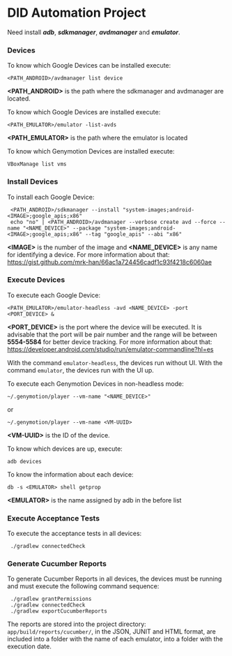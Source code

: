 # DID Automation Project

Need install ***adb***, ***sdkmanager***, ***avdmanager*** and ***emulator***.

### Devices
To know which Google Devices can be installed execute:
```
<PATH_ANDROID>/avdmanager list device
```
**\<PATH_ANDROID>** is the path where the sdkmanager and avdmanager are located.

To know which Google Devices are installed execute:
```
<PATH_EMULATOR>/emulator -list-avds
```
**\<PATH_EMULATOR>** is the path where the emulator is located

To know which Genymotion Devices are installed execute:
```
VBoxManage list vms
``` 

### Install Devices
To install each Google Device:
```
 <PATH_ANDROID>/sdkmanager --install "system-images;android-<IMAGE>;google_apis;x86"
 echo "no" | <PATH_ANDROID>/avdmanager --verbose create avd --force --name "<NAME_DEVICE>" --package "system-images;android-<IMAGE>;google_apis;x86" --tag "google_apis" --abi "x86"
```
**\<IMAGE>** is the number of the image and **<NAME_DEVICE>** is any name for identifying a device.
For more information about that: https://gist.github.com/mrk-han/66ac1a724456cadf1c93f4218c6060ae

### Execute Devices
To execute each Google Device:
```
<PATH_EMULATOR>/emulator-headless -avd <NAME_DEVICE> -port <PORT_DEVICE> &
```
**\<PORT_DEVICE>** is the port where the device will be executed.
It is advisable that the port will be pair number and the range will be between **5554-5584** for better device tracking.
For more information about that: https://developer.android.com/studio/run/emulator-commandline?hl=es

With the command `emulator-headless`, the devices run without UI. 
With the command `emulator`, the devices run with the UI up.

To execute each Genymotion Devices in non-headless mode:
```
~/.genymotion/player --vm-name "<NAME_DEVICE>"
```
or 
```
~/.genymotion/player --vm-name <VM-UUID>
```
**\<VM-UUID>** is the ID of the device.


To know which devices are up, execute:
```
adb devices
```

To know the information about each device:
```
db -s <EMULATOR> shell getprop
```
**\<EMULATOR>** is the name assigned by adb in the before list

### Execute Acceptance Tests
To execute the acceptance tests in all devices:
```
 ./gradlew connectedCheck
```

### Generate Cucumber Reports
To generate Cucumber Reports in all devices, the devices must be running and must execute the following command sequence:
```
 ./gradlew grantPermissions
 ./gradlew connectedCheck
 ./gradlew exportCucumberReports

```
The reports are stored into the project directory: `app/build/reports/cucumber/`, in the JSON, JUNIT and HTML format, are included into a folder with the name of each emulator, into a folder with the execution date. 